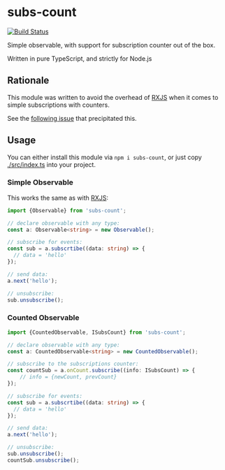 # subs-count

[![Build Status](https://travis-ci.org/vitaly-t/subs-count.svg?branch=master)](https://travis-ci.org/vitaly-t/subs-count)

Simple observable, with support for subscription counter out of the box. 

Written in pure TypeScript, and strictly for Node.js

## Rationale

This module was written to avoid the overhead of [RXJS] when it comes to simple subscriptions with counters.

See the [following issue](https://stackoverflow.com/questions/56195932/how-to-monitor-number-of-rxjs-subscriptions) that precipitated this.

## Usage

You can either install this module via `npm i subs-count`, or just copy [./src/index.ts](./src/index.ts) into your project.

### Simple Observable

This works the same as with [RXJS]:

```ts
import {Observable} from 'subs-count';

// declare observable with any type:
const a: Observable<string> = new Observable();

// subscribe for events:
const sub = a.subscrtibe((data: string) => {
  // data = 'hello'
});

// send data:
a.next('hello');

// unsubscribe:
sub.unsubscribe();
```

### Counted Observable

```ts
import {CountedObservable, ISubsCount} from 'subs-count';

// declare observable with any type:
const a: CountedObservable<string> = new CountedObservable();

// subscribe to the subscriptions counter:
const countSub = a.onCount.subscribe((info: ISubsCount) => {
    // info = {newCount, prevCount} 
});

// subscribe for events:
const sub = a.subscrtibe((data: string) => {
  // data = 'hello'
});

// send data:
a.next('hello');

// unsubscribe:
sub.unsubscribe();
countSub.unsubscribe();
```

[RXJS]:https://github.com/reactivex/rxjs
